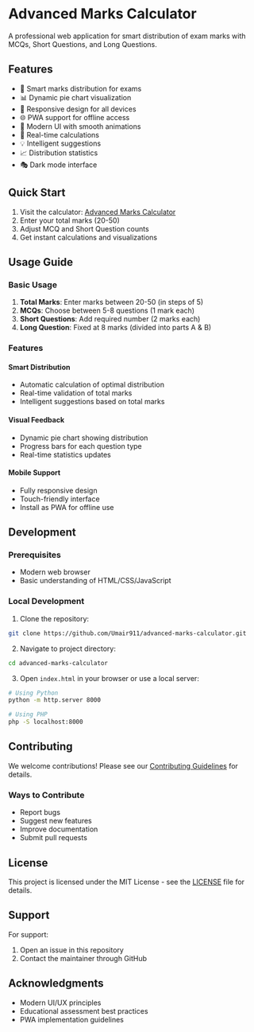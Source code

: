 # Advanced Marks Calculator

A professional web application for smart distribution of exam marks with MCQs, Short Questions, and Long Questions.

## Features

- 🎯 Smart marks distribution for exams
- 📊 Dynamic pie chart visualization
- 📱 Responsive design for all devices
- 🌐 PWA support for offline access
- 🎨 Modern UI with smooth animations
- 🔄 Real-time calculations
- 💡 Intelligent suggestions
- 📈 Distribution statistics
- 🎭 Dark mode interface

## Quick Start

1. Visit the calculator: [Advanced Marks Calculator](https://umair911.github.io/advanced-marks-calculator/)
2. Enter your total marks (20-50)
3. Adjust MCQ and Short Question counts
4. Get instant calculations and visualizations

## Usage Guide

### Basic Usage

1. **Total Marks**: Enter marks between 20-50 (in steps of 5)
2. **MCQs**: Choose between 5-8 questions (1 mark each)
3. **Short Questions**: Add required number (2 marks each)
4. **Long Question**: Fixed at 8 marks (divided into parts A & B)

### Features

#### Smart Distribution
- Automatic calculation of optimal distribution
- Real-time validation of total marks
- Intelligent suggestions based on total marks

#### Visual Feedback
- Dynamic pie chart showing distribution
- Progress bars for each question type
- Real-time statistics updates

#### Mobile Support
- Fully responsive design
- Touch-friendly interface
- Install as PWA for offline use

## Development

### Prerequisites
- Modern web browser
- Basic understanding of HTML/CSS/JavaScript

### Local Development
1. Clone the repository:
```bash
git clone https://github.com/Umair911/advanced-marks-calculator.git
```

2. Navigate to project directory:
```bash
cd advanced-marks-calculator
```

3. Open `index.html` in your browser or use a local server:
```bash
# Using Python
python -m http.server 8000

# Using PHP
php -S localhost:8000
```

## Contributing

We welcome contributions! Please see our [Contributing Guidelines](CONTRIBUTING.md) for details.

### Ways to Contribute
- Report bugs
- Suggest new features
- Improve documentation
- Submit pull requests

## License

This project is licensed under the MIT License - see the [LICENSE](LICENSE) file for details.

## Support

For support:
1. Open an issue in this repository
2. Contact the maintainer through GitHub

## Acknowledgments

- Modern UI/UX principles
- Educational assessment best practices
- PWA implementation guidelines